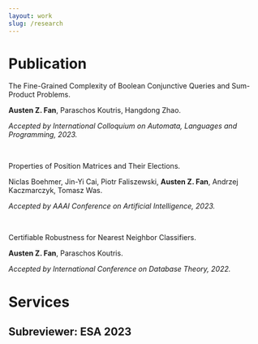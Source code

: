 ```yaml
---
layout: work
slug: /research
---
```


# Publication
The Fine-Grained Complexity of Boolean Conjunctive Queries and Sum-Product Problems.

**Austen Z. Fan**, Paraschos Koutris, Hangdong Zhao.

*Accepted by International Colloquium on Automata, Languages and Programming, 2023.*

<br />

Properties of Position Matrices and Their Elections.

Niclas Boehmer, Jin-Yi Cai, Piotr Faliszewski, **Austen Z. Fan**, Andrzej Kaczmarczyk, Tomasz Was.

*Accepted by AAAI Conference on Artificial Intelligence, 2023.*

<br />

Certifiable Robustness for Nearest Neighbor Classifiers.

**Austen Z. Fan**, Paraschos Koutris.

*Accepted by International Conference on Database Theory, 2022.*

# Services
## Subreviewer: ESA 2023

